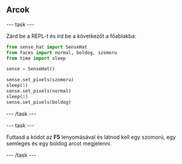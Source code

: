 ## Arcok

\--- task \---

Zárd be a REPL-t és írd be a következőt a főablakba:

```python
from sense_hat import SenseHat
from faces import normal, boldog, szomoru
from time import sleep

sense = SenseHat()

sense.set_pixels(szomoru)
sleep(1)
sense.set_pixels(normal)
sleep(1)
sense.set_pixels(boldog)
```

\--- /task \---

\--- task \---

Futtasd a kódot az **F5** lenyomásával és látnod kell egy szomorú, egy semleges és egy boldog arcot megjelenni.

\--- /task \---